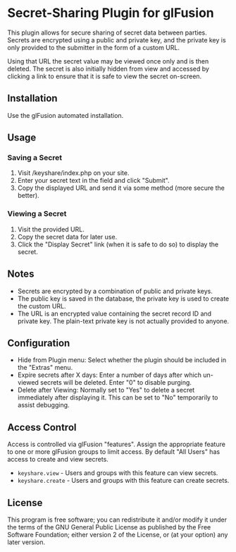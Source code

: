 # Secret-Sharing Plugin for glFusion
This plugin allows for secure sharing of secret data between parties.
Secrets are encrypted using a public and private key, and the private key is only
provided to the submitter in the form of a custom URL.

Using that URL the secret value may be viewed once only and is then deleted.
The secret is also initially hidden from view and accessed by clicking a link
to ensure that it is safe to view the secret on-screen.

## Installation
Use the glFusion automated installation.

## Usage
### Saving a Secret
1. Visit /keyshare/index.php on your site.
1. Enter your secret text in the field and click "Submit".
1. Copy the displayed URL and send it via some method (more secure the better).
### Viewing a Secret
1. Visit the provided URL.
1. Copy the secret data for later use.
1. Click the "Display Secret" link (when it is safe to do so) to display the secret.

## Notes
* Secrets are encrypted by a combination of public and private keys.
* The public key is saved in the database, the private key is used to
  create the custom URL.
* The URL is an encrypted value containing the secret record ID and private key.
  The plain-text private key is not actually provided to anyone.

## Configuration
* Hide from Plugin menu: Select whether the plugin should be included in the "Extras" menu.
* Expire secrets after X days: Enter a number of days after which un-viewed secrets will be deleted.
  Enter "0" to disable purging.
* Delete after Viewing: Normally set to "Yes" to delete a secret immediately after displaying it.
  This can be set to "No" temporarily to assist debugging.

## Access Control
Access is controlled via glFusion "features". Assign the appropriate feature to one or
more glFusion groups to limit access. By default "All Users" has access to create and
view secrets.
* `keyshare.view` - Users and groups with this feature can view secrets.
* `keyshare.create` - Users and groups with this feature can create secrets.

## License
This program is free software; you can redistribute it and/or modify it under
the terms of the GNU General Public License as published by the Free Software
Foundation; either version 2 of the License, or (at your option) any later
version.
